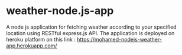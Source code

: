 # weather-node.js-app
A node js application for fetching weather according to your specified location using RESTful express.js API.
The application is deployed on heroku platform on this link : https://mohamed-nodejs-weather-app.herokuapp.com/
